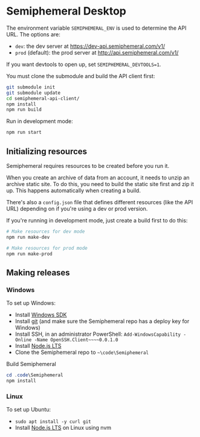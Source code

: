 # Semiphemeral Desktop

The environment variable `SEMIPHEMERAL_ENV` is used to determine the API URL. The options are:

- `dev`: the dev server at https://dev-api.semiphemeral.com/v1/
- `prod` (default): the prod server at http://api.semiphemeral.com/v1/

If you want devtools to open up, set `SEMIPHEMERAL_DEVTOOLS=1`.

You must clone the submodule and build the API client first:

```sh
git submodule init
git submodule update
cd semiphemeral-api-client/
npm install
npm run build
```

Run in development mode:

```sh
npm run start
```

## Initializing resources

Semiphemeral requires resources to be created before you run it.

When you create an archive of data from an account, it needs to unzip an archive static site. To do this, you need to build the static site first and zip it up. This happens automatically when creating a build.

There's also a `config.json` file that defines different resources (like the API URL) depending on if you're using a dev or prod version.

If you're running in development mode, just create a build first to do this:

```sh
# Make resources for dev mode
npm run make-dev

# Make resources for prod mode
npm run make-prod
```

## Making releases

### Windows

To set up Windows:

- Install [Windows SDK](https://developer.microsoft.com/en-us/windows/downloads/windows-sdk/)
- Install [git](https://git-scm.com/download/win) (and make sure the Semiphemeral repo has a deploy key for Windows)
- Install SSH, in an administrator PowerShell: `Add-WindowsCapability -Online -Name OpenSSH.Client~~~~0.0.1.0`
- Install [Node.js LTS](https://nodejs.org/en)
- Clone the Semiphemeral repo to `~\code\Semiphemeral`

Build Semiphemeral

```powershell
cd .code\Semiphemeral
npm install
```

### Linux

To set up Ubuntu:

- `sudo apt install -y curl git`
- Install [Node.js LTS](https://nodejs.org/en/download/package-manager) on Linux using nvm
